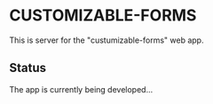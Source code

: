 # CUSTOMIZABLE-FORMS

This is server for the "custumizable-forms" web app.

## Status

The app is currently being developed...
